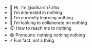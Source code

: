 - 👋 Hi, I’m @adharsh751hx
- 👀 I’m interested in nothing
- 🌱 I’m currently learning nothing
- 💞️ I’m looking to collaborate on nothing
- 📫 How to reach me to nothing
- 😄 Pronouns: nothing nothing nothing
- ⚡ Fun fact: not a thing

<!---
adharsh751hx/adharsh751hx is a ✨ special ✨ repository because its `README.md` (this file) appears on your GitHub profile.
You can click the Preview link to take a look at your changes.
--->
